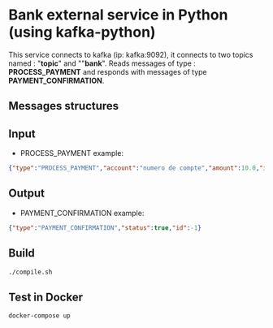 # Bank external service in Python (using kafka-python)

This service connects to kafka (ip: kafka:9092), it connects to two topics named : "**topic**" and ""**bank**". Reads messages of type : **PROCESS_PAYMENT** and responds with messages of type **PAYMENT_CONFIRMATION**.

## Messages structures

## Input

* PROCESS_PAYMENT example:

```json
{"type":"PROCESS_PAYMENT","account":"numero de compte","amount":10.0,"id":-1}
```

## Output

* PAYMENT_CONFIRMATION example:

```json
{"type":"PAYMENT_CONFIRMATION","status":true,"id":-1}
```

## Build

```bash
./compile.sh
```

## Test in Docker

```bash
docker-compose up
```